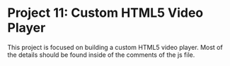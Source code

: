 <h1>Project 11: Custom HTML5 Video Player</h1>
<p>This project is focused on building a custom HTML5 video player. Most of the details should be found inside of the comments of the js file.</p>